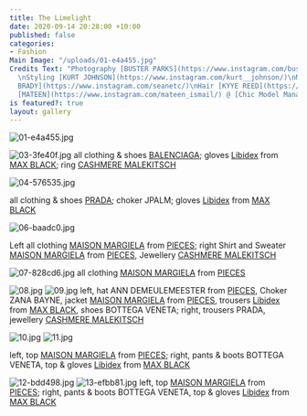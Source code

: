 ```yaml
---
title: The Limelight
date: 2020-09-14 20:28:00 +10:00
published: false
categories:
- Fashion
Main Image: "/uploads/01-e4a455.jpg"
Credits Text: "Photography [BUSTER PARKS](https://www.instagram.com/busterparks/)
  \nStyling [KURT JOHNSON](https://www.instagram.com/kurt__johnson/)\nMakeup [SEAN
  BRADY](https://www.instagram.com/seanetc/)\nHair [KYYE REED](https://www.instagram.com/kyye/)\n\nModel
  [MATEEN](https://www.instagram.com/mateen_ismail/) @ [Chic Model Management](https://www.instagram.com/chic_management/)"
is featured?: true
layout: gallery
---
```


![01-e4a455.jpg](/uploads/01-e4a455.jpg)

![03-3fe40f.jpg](/uploads/03-3fe40f.jpg)
all clothing & shoes [BALENCIAGA](https://www.balenciaga.com/au); gloves [Libidex](https://www.libidex.com/) from [MAX BLACK](https://maxblack.com.au/); ring [CASHMERE MALEKITSCH](https://cashmeremalekitsch.com/)

![04-576535.jpg](/uploads/04-576535.jpg)

all clothing & shoes [PRADA](https://www.prada.com/au/en.html); choker JPALM; gloves [Libidex](https://www.libidex.com/) from [MAX BLACK](https://maxblack.com.au/)

![06-baadc0.jpg](/uploads/06-baadc0.jpg)

Left all clothing [MAISON MARGIELA](https://www.maisonmargiela.com/au) from [PIECES](https://piecesydney.com/); right
Shirt and Sweater [MAISON MARGIELA](https://www.maisonmargiela.com/au) from [PIECES](https://piecesydney.com/), Jewellery [CASHMERE MALEKITSCH](https://cashmeremalekitsch.com/)

![07-828cd6.jpg](/uploads/07-828cd6.jpg)
all clothing [MAISON MARGIELA](https://www.maisonmargiela.com/au) from [PIECES](https://piecesydney.com/)

![08.jpg](/uploads/08.jpg)
![09.jpg](/uploads/09.jpg)
left, hat ANN DEMEULEMEESTER from [PIECES](https://piecesydney.com/), Choker ZANA BAYNE, jacket [MAISON MARGIELA](https://www.maisonmargiela.com/au) from [PIECES](https://piecesydney.com/), trousers [Libidex](https://www.libidex.com/) from [MAX BLACK](https://maxblack.com.au/), shoes BOTTEGA VENETA; right, trousers PRADA, jewellery [CASHMERE MALEKITSCH](https://cashmeremalekitsch.com/)

![10.jpg](/uploads/10.jpg)
![11.jpg](/uploads/11.jpg)

left, top [MAISON MARGIELA](https://www.maisonmargiela.com/au) from [PIECES](https://piecesydney.com/);
right, pants & boots BOTTEGA VENETA, top & gloves [Libidex](https://www.libidex.com/) from [MAX BLACK](https://maxblack.com.au/)

![12-bdd498.jpg](/uploads/12-bdd498.jpg) 
![13-efbb81.jpg](/uploads/13-efbb81.jpg)
left, top [MAISON MARGIELA](https://www.maisonmargiela.com/au) from [PIECES](https://piecesydney.com/); right, pants & boots BOTTEGA VENETA, top & gloves [Libidex](https://www.libidex.com/) from [MAX BLACK](https://maxblack.com.au/)


